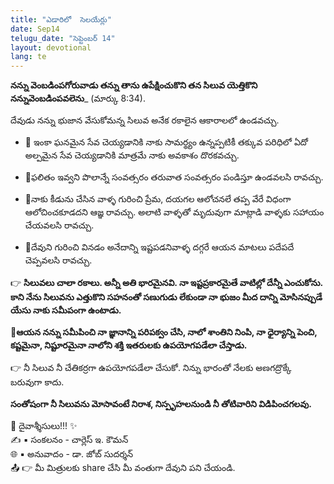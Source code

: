 ```yaml
---
title: "ఎడారిలో  సెలయేర్లు"
date: Sep14
telugu_date: "సెప్టెంబర్ 14"
layout: devotional
lang: te
---
```



**నన్ను వెంబడింపగోరువాడు తన్ను తాను ఉపేక్షించుకొని తన సిలువ యెత్తికొని నన్నువెంబడింపవలెను**_ (మార్కు 8:34). 

దేవుడు నన్ను భుజాన వేసుకోమన్న సిలువ అనేక రకాలైన ఆకారాలలో ఉండవచ్చు.
- 🔹 ఇంకా ఘనమైన సేవ చెయ్యడానికి నాకు సామర్థ్యం ఉన్నప్పటికీ తక్కువ పరిధిలో ఏదో అల్పమైన సేవ చెయ్యడానికి మాత్రమే నాకు అవకాశం దొరకవచ్చు.

- 🔹ఫలితం ఇవ్వని పొలాన్నే సంవత్సరం తరువాత సంవత్సరం పండిస్తూ ఉండవలసి రావచ్చు.

- 🔹నాకు కీడును చేసిన వాళ్ళ గురించి ప్రేమ, దయగల ఆలోచనలే తప్ప వేరే విధంగా ఆలోచించకూడదని ఆజ్ఞ రావచ్చు. అలాటి వాళ్ళతో మృదువుగా మాట్లాడి వాళ్ళకు సహాయం చేయవలసి రావచ్చు.

- 🔹దేవుని గురించి వినడం అనేదాన్ని ఇష్టపడనివాళ్ళ దగ్గరే ఆయన మాటలు పదేపదే చెప్పవలసి రావచ్చు.

👉 **సిలువలు చాలా రకాలు. అన్నీ అతి భారమైనవి. నా ఇష్టప్రకారమైతే వాటిల్లో దేన్నీ ఎంచుకోను. కాని నేను సిలువను ఎత్తుకొని సహనంతో సణుగుడు లేకుండా నా భుజం మీద దాన్ని మోసినప్పుడే యేసు నాకు సమీపంగా ఉంటాడు.**

**📖ఆయన నన్ను సమీపించి నా జ్ఞానాన్ని పరిపక్వం చేసి, నాలో శాంతిని నింపి, నా ధైర్యాన్ని పెంచి, కష్టమైనా, నిష్టూరమైనా నాలోని శక్తి ఇతరులకు ఉపయోగపడేలా చేస్తాడు.**

👉 నీ సిలువ నీ చేతికర్రగా ఉపయోగపడేలా చేసుకో. నిన్ను భారంతో నేలకు అణగద్రొక్కే బరువుగా కాదు.

**సంతోషంగా నీ సిలువను మోసావంటే నిరాశ, నిస్పృహలనుండి నీ తోటివారిని విడిపించగలవు.**

<div class="blessing">🙏 <span class="bless-text">దైవాశ్శీసులు!!!</span> ✨</div>

<div class="credit">✍️ <span class="credit-text">▪ సంకలనం - చార్లెస్ ఇ. కౌమన్</span></div>
<div class="credit">🌐 <span class="credit-text">▪ అనువాదం - డా. జోబ్ సుదర్శన్</span></div>

<div class="share">📤 👉 <span class="share-text">మీ మిత్రులకు share చేసి మీ వంతుగా దేవుని పని చేయండి.</span></div>
